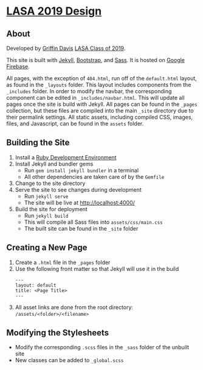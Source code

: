 # [LASA 2019 Design](https://lasa2019.design)

## About
Developed by [Griffin Davis](https://griffindvs.com) [LASA Class of 2019](https://lasa2019.com).

This site is built with [Jekyll](https://jekyllrb.com/), [Bootstrap](http://getbootstrap.com/), and [Sass](https://sass-lang.com/). It is hosted on [Google Firebase](https://firebase.google.com/).

All pages, with the exception of `404.html`, run off of the `default.html` layout, as found in the `_layouts` folder. This layout includes components from the `_includes` folder. In order to modify the navbar, the corresponding component can be edited in `_includes/navbar.html`. This will update all pages once the site is build with Jekyll. All pages can be found in the `_pages` collection, but these files are compiled into the main `_site` directory due to their permalink settings. All static assets, including compiled CSS, images, files, and Javascript, can be found in the `assets` folder.

## Building the Site
1. Install a [Ruby Development Environment](https://jekyllrb.com/docs/installation/)
2. Install Jekyll and bundler gems
   - Run `gem install jekyll bundler` in a terminal
   - All other dependencies are taken care of by the `Gemfile`
3. Change to the site directory
4. Serve the site to see changes during development
   - Run `jekyll serve`
   - The site will be live at [http://localhost:4000/](http://localhost:4000/)
5. Build the site for deployment
   - Run `jekyll build`
   - This will compile all Sass files into `assets/css/main.css`
   - The built site can be found in the `_site` folder
   
## Creating a New Page
1. Create a `.html` file in the `_pages` folder
2. Use the following front matter so that Jekyll will use it in the build
    ```
    ---
    layout: default
    title: <Page Title>
    ---
    ```
3. All asset links are done from the root directory: `/assets/<folder>/<filename>`
    
## Modifying the Stylesheets
- Modify the corresponding `.scss` files in the `_sass` folder of the unbuilt site
- New classes can be added to `_global.scss`
